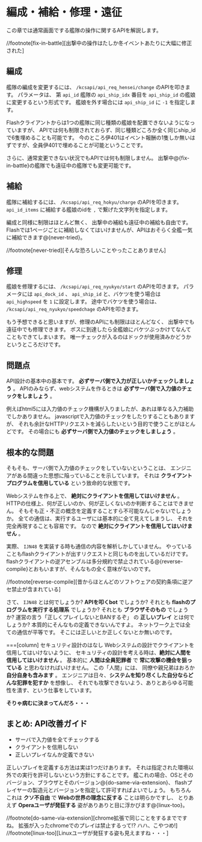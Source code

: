 # 編成・補給・修理・遠征

この章では通常画面でする艦隊の操作に関するAPIを解説します。

//footnote[fix-in-battle][出撃中の操作はたしか冬イベントあたりに大幅に修正された]

## 編成

艦隊の編成を変更するには、 `/kcsapi/api_req_hensei/change` のAPIを叩きます。
パラメータは、 第 `api_id` 艦隊の `api_ship_idx` 番目を `api_ship_id` の艦娘に変更するという形式です。
艦娘を外す場合には `api_ship_id` に `-1` を指定します。

Flashクライアントからは1つの艦隊に同じ種類の艦娘を配置できないようになっていますが、
APIでは何も制限されておらず、同じ種類どころか全く同じship_idで6隻埋めることも可能です。
今のところ伊401はイベント報酬の1隻しか無いはずですが、全員伊401で埋めることが可能ということです。

さらに、通常変更できない状況でもAPIでは何も制限しません。
出撃中@<fn>{fix-in-battle}の艦隊でも遠征中の艦隊でも変更可能です。

## 補給

艦隊に補給するには、 `/kcsapi/api_req_hokyu/charge` のAPIを叩きます。
`api_id_items` に補給する艦娘のidを `,` で繋げた文字列を指定します。

編成と同様に制限はほとんど無く、
出撃中の補給も遠征中の補給も自由です。
Flashでは1ページごとに補給しなくてはいけませんが、APIはおそらく全艦一気に補給できます@<fn>{never-tried}。

//footnote[never-tried][そんな恐ろしいことやったことありません]

## 修理

艦娘を修理するには、 `/kcsapi/api_req_nyukyo/start` のAPIを叩きます。
パラメータには `api_dock_id` 、 `api_ship_id` と、バケツを使う場合は `api_highspeed` を `1` に設定します。
途中でバケツを使う場合は、 `/kcsapi/api_req_nyukyo/speedchage` のAPIを叩きます。

もう予想できると思いますが、修理のAPIにも制限はほとんどなく、
出撃中でも遠征中でも修理できます。
ボスに到達したら全艦娘にバケツぶっかけてなんてこともできてしまいます。
唯一チェックが入るのはドックが使用済みかどうかというところだけです。

## 問題点

API設計の基本中の基本です。 **必ずサーバ側で入力が正しいかチェックしましょう** 。
APIのみならず、webシステムを作るときは **必ずサーバ側で入力値のチェックをしましょう** 。

例えばhtml5には入力値のチェック機構が入りましたが、あれは単なる入力補助でしかありません。
javascriptで入力値のチェックをしたりすることもありますが、
それも余計なHTTPリクエストを減らしたいという目的で使うことがほとんどです。
その場合にも **必ずサーバ側で入力値のチェックをしましょう** 。

## 根本的な問題

そもそも、サーバ側で入力値のチェックをしていないということは、
エンジニアがある間違った思想に陥っていることを示しています。
それは **クライアントプログラムを信用している** という致命的な状態です。

Webシステムを作る上で、 **絶対にクライアントを信用してはいけません** 。
HTTPの仕様上、何が正しいのか、何が正しくないのか判断することはできません。
そもそも正・不正の概念を定義することすら不可能なんじゃないでしょうか。
全ての通信は、実行するユーザには基本的に全て見えてしまうし、
それを完全再現することも容易です。
なので **絶対にクライアントを信用してはいけません** 。

実際、 `IJN48` を実装する時も通信の内容を解析しかしていません。
やっていることもflashクライアントが出すリクエストと同じものを出しているだけです。
flashクライアントの逆アセンブルは多分規約で禁止されている@<fn>{reverse-compile}とおもいますが、そんなもの全く意味がないのです。

//footnote[reverse-compile][昔からほとんどのソフトウェアの契約条項に逆アセ禁止が含まれている]

さて、 `IJN48` とは何でしょうか?
**APIを叩くbot** でしょうか?
それとも **flashのプログラムを実行する処理系** でしょうか?
それとも **ブラウザそのもの** でしょうか?
運営の言う「正しくプレイしないとBANするぞ」 の **正しいプレイ** とは何でしょうか?
本質的にそんなもの定義できないんですよ。
ネットワーク上では全ての通信が平等です。
そこには正しいとか正しくないとか無いのです。

===[column] セキュリティ設計のはなし
Webシステムの設計でクライアントを信用してはいけないように、
セキュリティの設計を考える時は、**絶対に人間を信用してはいけません** 。
基本的に **人間は全員犯罪者** で **常に攻撃の機会を狙っている** と思わなければいけません。
この「人間」には、 同僚や親兄弟はおろか **自分自身も含みます** 。
エンジニアは日々、**システムを知り尽くした自分ならどんな犯罪を犯すか** を想像し、
それでも攻撃できないよう、ありとあらゆる可能性を潰す、という仕事をしています。

**そりゃ病むに決まってんだろ・・・**


## まとめ: API改善ガイド

- サーバで入力値を全てチェックする
- クライアントを信用しない
- 正しいプレイなんか定義できない

正しいプレイを定義する方法は実は1つだけあります。
それは指定された環境以外での実行を許可しないという方針にすることです。
艦これの場合、OSとそのバージョン、ブラウザとそのバージョン@<fn>{do-same-via-extension}、
flashプレイヤーの製造元とバージョンを指定して許可すればよいでしょう。
もちろんこれは **クソ不自由** で **Webの世界の理念に反する** ことは明らかですし、
とりあえず **Operaユーザが発狂する** 姿がありありと目に浮かびます@<fn>{linux-too}。

//footnote[do-same-via-extension][chrome拡張で同じことをするまでですね。 拡張が入ったchromeでのプレイは禁止するって!? ハハ、こやつめ!]
//footnote[linux-too][Linuxユーザが発狂する姿も見えますね・・・]
